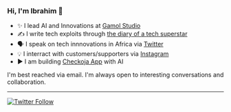 ### Hi, I'm Ibrahim 👋
 
  * ✨ I lead AI and Innovations at [Gamol Studio](http://gamolstudio.com/)
  * ✍ I write tech exploits through [the diary of a tech superstar](https://ibrahimgbadegesin.blogspot.com/)
  * 🗣️ I speak on tech innnovations in Africa via [Twitter](https://twitter.com/Engrgit)
  * 💡 I interract with customers/supporters via [Instagram](https://www.instagram.com/engrgit/)
  * ▶️ I am building [Checkoja App](https://play.google.com/store/apps/details?id=com.checkoja.checkojaapp) with AI

    

I'm best reached via email. I'm always open to interesting conversations and collaboration.

 
---
[![Twitter Follow](https://img.shields.io/twitter/follow/Engrgit?label=Follow&style=social)](https://twitter.com/Engrgit)

